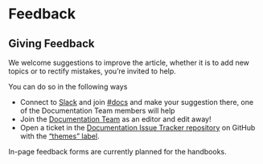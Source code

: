 # Feedback

## Giving Feedback

We welcome suggestions to improve the article, whether it is to add new topics or to rectify mistakes, you’re invited to help.

You can do so in the following ways

*   Connect to [Slack](https://make.wordpress.org/chat/) and join [#docs](https://wordpress.slack.com/messages/docs/) and make your suggestion there, one of the Documentation Team members will help
*   Join the [Documentation Team](https://make.wordpress.org/docs/) as an editor and edit away!
*   Open a ticket in the [Documentation Issue Tracker repository](https://github.com/WordPress/Documentation-Issue-Tracker) on GitHub with the [“themes” label](https://github.com/WordPress/Documentation-Issue-Tracker/labels/themes).

In-page feedback forms are currently planned for the handbooks.